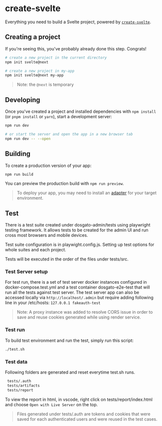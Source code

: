 # create-svelte

Everything you need to build a Svelte project, powered by [`create-svelte`](https://github.com/sveltejs/kit/tree/master/packages/create-svelte).

## Creating a project

If you're seeing this, you've probably already done this step. Congrats!

```bash
# create a new project in the current directory
npm init svelte@next

# create a new project in my-app
npm init svelte@next my-app
```

> Note: the `@next` is temporary

## Developing

Once you've created a project and installed dependencies with `npm install` (or `pnpm install` or `yarn`), start a development server:

```bash
npm run dev

# or start the server and open the app in a new browser tab
npm run dev -- --open
```

## Building

To create a production version of your app:

```bash
npm run build
```

You can preview the production build with `npm run preview`.

> To deploy your app, you may need to install an [adapter](https://kit.svelte.dev/docs/adapters) for your target environment.

## Test

There is a test suite created under dosgato-admin/tests using playwright testing framework. It allows tests to be created for the admin UI and run cross most browsers and mobile devices.

Test suite configuration is in playwight.config.js. Setting up test options for whole suites and each project.

Tests will be executed in the order of the files under tests/src.

### Test Server setup
For test run, there is a set of test server docker instances configured in docker-compose.test.yml and a test container dosgato-e2e-test that will run all the tests against test server.  The test server app can also be accessed locally via
`http://localhost/.admin`
but require adding following line in your /etc/hosts:
 `127.0.0.1 fakeauth-test`

> Note: A proxy instance was added to resolve CORS issue in order to save and reuse cookies generated while using render service.

### Test run
To build test environment and run the test, simply run this script:
```bash
./test.sh
```
### Test data
Following folders are generated and reset everytime test.sh runs. 

```bash
 tests/.auth
 tests/artifacts
 tests/report
```
To view the report in html, in vscode, right click on tests/report/index.html and choose `Open with Live Server` on the top.

> Files generated under tests/.auth are tokens and cookies that were saved for each authenticated users and were reused in the test cases.